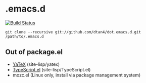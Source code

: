 # .emacs.d
[![Build Status](https://travis-ci.org/dtan4/dot.emacs.d.svg?branch=master)](https://travis-ci.org/dtan4/dot.emacs.d)

```
git clone --recursive git://github.com/dtan4/dot.emacs.d.git /path/to/.emacs.d
```

## Out of package.el
* [YaTeX](http://www.yatex.org/) (site-lisp/yatex)
* [TypeScript.el](http://msopentech.com/blog/2012/10/01/sublime-text-vi-emacs-typescript-enabled/) (site-lisp/TypeScript.el)
* mozc.el (Linux only, install via package management system)
